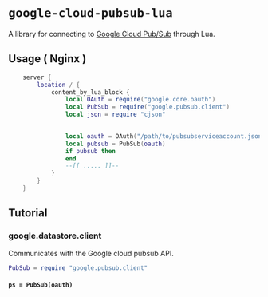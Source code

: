 # `google-cloud-pubsub-lua`

A library for connecting to [Google Cloud Pub/Sub](https://cloud.google.com/pubsub/) through Lua.

## Usage ( Nginx )


```lua
    server {
        location / {
            content_by_lua_block {
                local OAuth = require("google.core.oauth")
                local PubSub = require("google.pubsub.client")
                local json = require "cjson"
                

                local oauth = OAuth("/path/to/pubsubserviceaccount.json",Datastore.getScopes())
                local pubsub = PubSub(oauth)
                if pubsub then
                end
                --[[ ..... ]]--
            }
        }
    }
```



## Tutorial


### google.datastore.client

Communicates with the Google cloud pubsub API.

```lua
PubSub = require "google.pubsub.client"
```

#### `ps = PubSub(oauth)`
